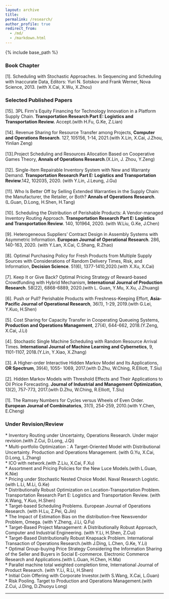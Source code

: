 ```yaml
---
layout: archive
title: 
permalink: /research/
author_profile: true
redirect_from:
  - /md/
  - /markdown.html
---
```


{% include base_path %}

### Book Chapter
[1].	Scheduling with Stochastic Approaches. In Sequencing and Scheduling with Inaccurate Data, Editors: Yuri N. Sotskov and Frank Werner, Nova Science, 2013. (with X.Cai, X.Wu, X.Zhou)<br/>

### Selected Published Papers
[15]. 3PL Firm's Equity Financing for Technology Innovation in a Platform Supply Chain. **Transportation Research Part E: Logistics and Transportation Review.** Accept.(with H.Fu, G.Ke, Z.Lian)<br/><br/>
[14]. Revenue Sharing for Resource Transfer among Projects, **Computer and Operations Research**. 127, 105156, 1-14, 2021.(with X.Lin, X.Cai, J.Zhou, Yinlian Zeng)<br/><br/>
[13].Project Scheduling and Resources Allocation Based on Cooperative Games Theory, **Annals of Operations Research**.(X.Lin, J. Zhou, Y.Zeng)<br/><br/>
[12]. Single-Item Repairable Inventory System with New and Warranty Demand. **Transportation Research Part E: Logistics and Transportation Review**.142, 102035, 2020. (with Y.Lin, J.Leung, J.Gu)<br/><br/>
[11]. Who Is Better Off by Selling Extended Warranties in the Supply Chain: the Manufacturer, the Retailer, or Both? **Annals of Operations Research**.(L.Guan, D.Long, H.Shen, H.Tang)<br/><br/>
[10]. Scheduling the Distribution of Perishable Products: A Vendor-managed Inventory Routing Approach. **Transportation Research Part E: Logistics and Transportation Review**. 140, 101964, 2020. (with W.Liu, G.Ke, J.Chen)<br/><br/>
[9]. Heterogeneous Suppliers’ Contract Design in Assembly Systems with Asymmetric Information. **European Journal of Operational Research**. 286, 140-163, 2020. (with Y.Lan, X.Cai, C.Shang, R.Zhao)<br/><br/>
[8]. Optimal Purchasing Policy for Fresh Products from Multiple Supply Sources with Considerations of Random Delivery Times, Risk, and Information, **Decision Science**. 51(6), 1377-1410,2020.(with X.Xu, X.Cai)<br/><br/>
[7]. Keep It or Give Back? Optimal Pricing Strategy of Reward-based Crowdfunding with Hybrid Mechanism, **International Journal of Production Research**. 58(22), 6868-6889, 2020.(with L. Guan, Y.Mu, X.Xu, J.Zhuang)<br/><br/>
[6]. Push or Pull? Perishable Products with Freshness-Keeping Effort, **Asia-Pacific Journal of Operational Research**, 36(1), 1-29, 2019.(with G.Lei, Y.Kuo, H.Shen)<br/><br/>
[5]. Cost Sharing for Capacity Transfer in Cooperating Queueing Systems, **Production and Operations Management**, 27(4), 644-662, 2018.(Y.Zeng, X.Cai, J.Li)<br/><br/>
[4]. Stochastic Single Machine Scheduling with Random Resource Arrival Times. **International Journal of Machine Learning and Cybernetics**, 9, 1101-1107, 2018.(Y.Lin, Y.Xiao, X.Zhang)<br/><br/>
[3]. A Higher-order Interactive Hidden Markov Model and Its Applications, **OR Spectrum**, 39(4), 1055- 1069, 2017.(with D.Zhu, W.Ching, R.Elliott, T.Siu)<br/><br/>
[2]. Hidden Markov Models with Threshold Effects and Their Applications to Oil Price Forecasting. **Journal of Industrial and Management Optimization**, 13(2), 757-773, 2017.(with D.Zhu, W.Ching, R.Elliott, T.Siu)<br/><br/>
[1]. The Ramsey Numbers for Cycles versus Wheels of Even Order. **European Journal of Combinatorics**, 31(1), 254-259, 2010.(with Y.Chen, E.Cheng)<br/>

### Under Revision/Review
\*	Inventory Routing under Uncertainty, Operations Research. Under major revision.(with Z.Cui, D.Long, J.Qi)<br/>
\*	Multi-portfolio Optimization：A Target-Oriented Model with Distributional Uncertainty. Production and Operations Management. (with G.Yu, X.Cai, D.Long, L.Zhang) <br/>
\*	ICO with network.(with Z.Liu, X.Cai, F.Xu) <br/>
\*	Assortment and Pricing Policies for the New Luce Models.(with L.Guan, K.Nie)<br/>
\*	Pricing under Stochastic Nested Choice Model. Naval Research Logistic. (with L.Li, M.Li, G.Ke)<br/>
\*	Distributionally Robust Optimization on Location-Transportation Problem. Transportation Research Part E: Logistics and Transportation Review. (with X.Wang, Y.Kuo, H.Shen)<br/>
\*	Target-based Scheduling Problems. European Journal of Operations Research. (with H.Lu, Z.Pei, Q.Jin)<br/>
\*	The Impact of Estimation Bias on the distribution-free Newsvendor Problem, Omega. (with Y.Zheng, J.Li, Q.Fu)<br/>
\*	Target-Based Project Management: A Distributionally Robust Approach, Computer and Industrial Engineering. (with Y.Li, H.Shen, Z.Cui)<br/>
\*	Target-Based Distributionally Robust Knapsack Problem. International Transaction of Operations Research.(with J.Ding, L.Chen, G.Ke, Y.Li)<br/>
\*	Optimal Group-buying Price Strategy Considering the Information Sharing of the Seller and Buyers in Social E-commerce. Electronic Commerce Research and Applications.(with L.Guan, H.Chen, H.Ma)<br/>
\*	Parallel machine total weighted completion time, International Journal of Product Research. (with Y.Li, R.Li, H.Shen)<br/>
\*	Initial Coin Offering with Corporate Investor.(with S.Wang, X.Cai, L.Guan)<br/>
\*  Risk Pooling. Target to Production and Operations Management.(with Z.Cui, J.Ding, D.Zhuoyu Long)<br/>






-----

